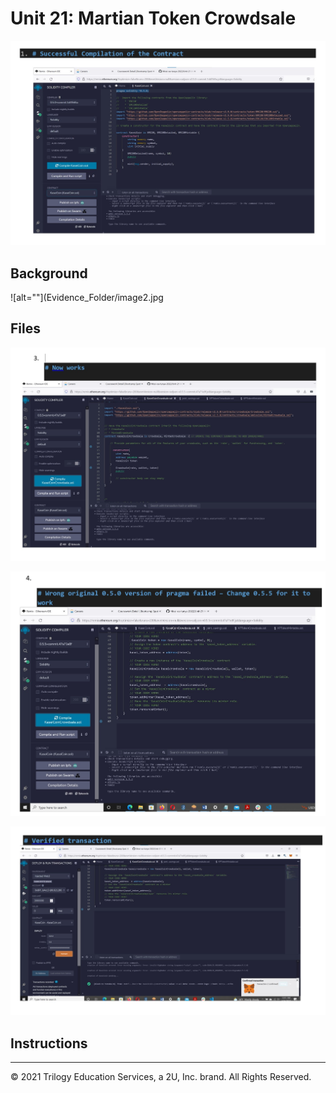 # Unit 21: Martian Token Crowdsale

![alt=""](Evidence_Folder/image1.jpg)

## Background
![alt=""](Evidence_Folder/image2.jpg

## Files

![alt=""](Evidence_Folder/image3.jpg)

![alt=""](Evidence_Folder/image4.jpg)

![alt=""](Evidence_Folder/image5.jpg)

## Instructions


---

© 2021 Trilogy Education Services, a 2U, Inc. brand. All Rights Reserved.
